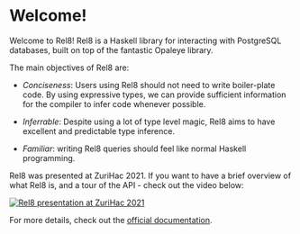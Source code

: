 # Welcome!

Welcome to Rel8! Rel8 is a Haskell library for interacting with PostgreSQL databases, built on top of the fantastic Opaleye library.

The main objectives of Rel8 are:

* *Conciseness*: Users using Rel8 should not need to write boiler-plate code. By using expressive types, we can provide sufficient information for the compiler to infer code whenever possible.

* *Inferrable*: Despite using a lot of type level magic, Rel8 aims to have excellent and predictable type inference.

* *Familiar*: writing Rel8 queries should feel like normal Haskell programming.

Rel8 was presented at ZuriHac 2021. If you want to have a brief overview of what Rel8 is, and a tour of the API - check out the video below:

[![Rel8 presentation at ZuriHac 2021](https://img.youtube.com/vi/3uwrtjxiq6E/hqdefault.jpg)](http://www.youtube.com/watch?v=3uwrtjxiq6E)

For more details, check out the [official documentation](https://rel8.readthedocs.io/en/latest/).
